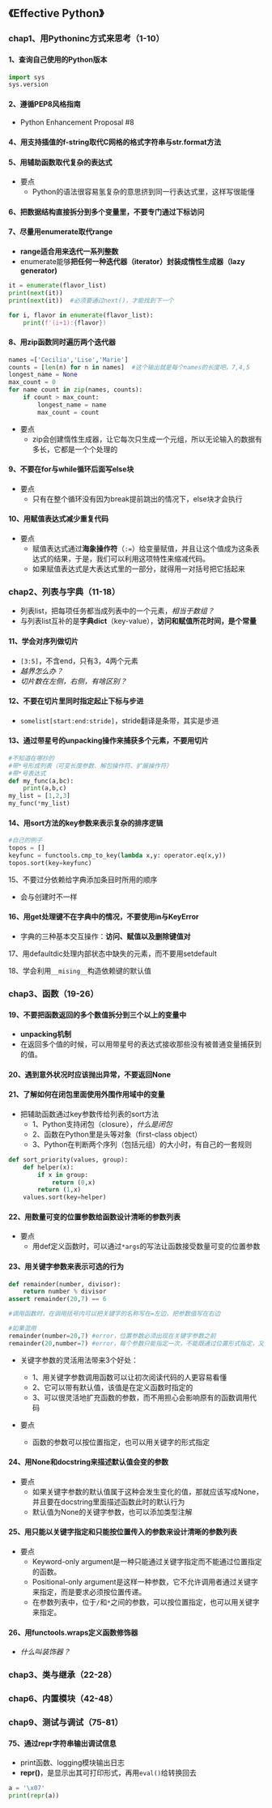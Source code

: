 ## 《Effective Python》

### chap1、用Pythoninc方式来思考（1-10）

#### 1、查询自己使用的Python版本

```python
import sys
sys.version
```



#### 2、遵循PEP8风格指南

+ Python Enhancement Proposal #8

#### 4、用支持插值的f-string取代C网格的格式字符串与str.format方法

#### 5、用辅助函数取代复杂的表达式

+ 要点
  + Python的语法很容易氢复杂的意思挤到同一行表达式里，这样写很能懂

#### 6、把数据结构直接拆分到多个变量里，不要专门通过下标访问

#### 7、尽量用enumerate取代range

+ **range适合用来迭代一系列整数**
+ enumerate能够**把任何一种迭代器（iterator）封装成惰性生成器（lazy generator)**

```python
it = enumerate(flavor_list)
print(next(it))
print(next(it))  #必须要通过next()，才能找到下一个

for i, flavor in enumerate(flavor_list):
    print(f'(i+1):{flavor})
```

#### 8、用zip函数同时遍历两个迭代器

```python
names =['Cecilia','Lise','Marie']
counts = [len(n) for n in names]  #这个输出就是每个names的长度吧，7,4,5
longest_name = None
max_count = 0
for name count in zip(names, counts):
    if count > max_count:
        longest_name = name
        max_count = count
```



+ 要点
  + zip会创建惰性生成器，让它每次只生成一个元组，所以无论输入的数据有多长，它都是一个个处理的

#### 9、不要在for与while循环后面写else块

+ 要点
  + 只有在整个循环没有因为break提前跳出的情况下，else块才会执行

#### 10、用赋值表达式减少重复代码

+ 要点
  + 赋值表达式通过**海象操作符**（`:=`）给变量赋值，并且让这个值成为这条表达式的结果，于是，我们可以利用这项特性来缩减代码。
  + 如果赋值表达式是大表达式里的一部分，就得用一对括号把它括起来

### chap2、列表与字典（11-18）

+ 列表list，把每项任务都当成列表中的一个元素，*相当于数组？*
+ 与列表list互补的是**字典dict**（key-value），**访问和赋值所花时间，是个常量**

#### 11、学会对序列做切片

+ `[3:5]`，不含end，只有3，4两个元素
+ *越界怎么办？*
+ *切片数在左侧，右侧，有啥区别？*

#### 12、不要在切片里同时指定起止下标与步进

+ `somelist[start:end:stride]`，stride翻译是条带，其实是步进

#### 13、通过带星号的unpacking操作来捕获多个元素，不要用切片

```python
#不知道在哪抄的
#带*号形成列表（可变长度参数、解包操作符、扩展操作符）
#带*号表达式
def my_func(a,bc):
    print(a,b,c)
my_list = [1,2,3]
my_func(*my_list)
```



#### 14、用sort方法的key参数来表示复杂的排序逻辑

```python
#自己的例子
topos = []
keyfunc = functools.cmp_to_key(lambda x,y: operator.eq(x,y))
topos.sort(key=keyfunc)
```

15、不要过分依赖给字典添加条目时所用的顺序

+ 会与创建时不一样

#### 16、用get处理键不在字典中的情况，不要使用in与KeyError

+ 字典的三种基本交互操作：**访问、赋值以及删除键值对**

17、用defaultdic处理内部状态中缺失的元素，而不要用setdefault

18、学会利用`__mising__`构造依赖键的默认值

### chap3、函数（19-26）

#### 19、不要把函数返回的多个数值拆分到三个以上的变量中

+ **unpacking机制**
+ 在返回多个值的时候，可以用带星号的表达式接收那些没有被普通变量捕获到的值。

#### 20、遇到意外状况时应该抛出异常，不要返回None

#### 21、了解如何在闭包里面使用外围作用域中的变量

+ 把辅助函数通过key参数传给列表的sort方法
  + 1、Python支持闭包（closure），*什么是闭包*
  + 2、函数在Python里是头等对象（first-class object）
  + 3、Python在判断两个序列（包括元组）的大小时，有自己的一套规则

```python
def sort_priority(values, group):
    def helper(x):
        if x in group:
            return (0,x)
        return (1,x)
    values.sort(key=helper)
```



#### 22、用数量可变的位置参数给函数设计清晰的参数列表

+ 要点
  + 用def定义函数时，可以通过`*args`的写法让函数接受数量可变的位置参数

#### 23、用关键字参数来表示可选的行为

```python
def remainder(number, divisor):
    return number % divisor
assert remainder(20,7) == 6

#调用函数时，在调用括号内可以把关键字的名称写在=左边，把参数值写在右边

#如果混用
remainder(number=20,7) #error，位置参数必须出现在关键字参数之前
remainder(20,number=7) #error，每个参数只能指定一次，不能既通过位置形式指定，又通过关键字形式指定
```



+ 关键字参数的灵活用法带来3个好处：
  + 1、用关键字参数调用函数可以让初次阅读代码的人更容易看懂
  + 2、它可以带有默认值，该值是在定义函数时指定的
  + 3、可以很灵活地扩充函数的参数，而不用担心会影响原有的函数调用代码

+ 要点
  + 函数的参数可以按位置指定，也可以用关键字的形式指定

#### 24、用None和docstring来描述默认值会变的参数

+ 要点
  + 如果关键字参数的默认值属于这种会发生变化的值，那就应该写成None，并且要在docstring里面描述函数此时的默认行为
  + 默认值为None的关键字参数，也可以添加类型注解

#### 25、用只能以关键字指定和只能按位置传入的参数来设计清晰的参数列表

+ 要点
  + Keyword-only argument是一种只能通过关键字指定而不能通过位置指定的函数。
  + Positional-only argument是这样一种参数，它不允许调用者通过关键字来指定，而是要求必须按位置传递。
  + 在参数列表中，位于`/`和`*`之间的参数，可以按位置指定，也可以用关键字来指定。

#### 26、用functools.wraps定义函数修饰器

+ *什么叫装饰器？*

### chap3、类与继承（22-28）

### chap6、内置模块（42-48）

### chap9、测试与调试（75-81）

#### 75、通过repr字符串输出调试信息

+ print函数、logging模块输出日志
+ **repr()**，是显示出其可打印形式，再用`eval()`给转换回去

```python
a = '\x07'
print(repr(a))
```

